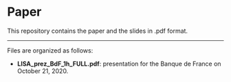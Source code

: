 # Paper

This repository contains the paper and the slides in .pdf format.

---

Files are organized as follows:

- **LISA_prez_BdF_1h_FULL.pdf**: presentation for the Banque de France on October 21, 2020.